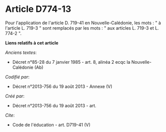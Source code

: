 # Article D774-13

Pour l'application de l'article D. 719-41 en Nouvelle-Calédonie, les mots : " à l'article L. 719-3 " sont remplacés par les
mots : " aux articles L. 719-3 et L. 774-2 ".

**Liens relatifs à cet article**

_Anciens textes_:

  - Décret n°85-28 du 7 janvier 1985 - art. 8, alinéa 2 ecqc la Nouvelle-Calédonie (Ab)

_Codifié par_:

  - Décret n°2013-756 du 19 août 2013 -  Annexe (V)

_Créé par_:

  - Décret n°2013-756 du 19 août 2013 - art.

_Cite_:

  - Code de l'éducation - art. D719-41 (V)
